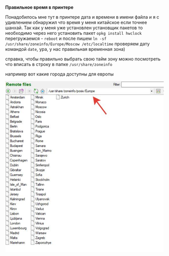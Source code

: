 **Правильное время в принтере**

Понадобилось мне тут в принтере  дата и времени  в имени файла и я с удивлением обнаружил что время у меня китайское если точнее шанхай.
Так как у меня уже установлен установщик пакетов то необходимо через него установить пакет  `opkg install hwclock` перегружаемся - `reboot`  и после пишем `ln -sf /usr/share/zoneinfo/Europe/Moscow /etc/localtime` проверяем дату командой `date`, ура, у нас правильная временная зона)

справка, чтобы правильно выбрать свою тайм зону можно посмотреть что вписать в строку в папке `/usr/share/zoneinfo`

например вот какие города доступны для европы

![](timezone.jpg)
